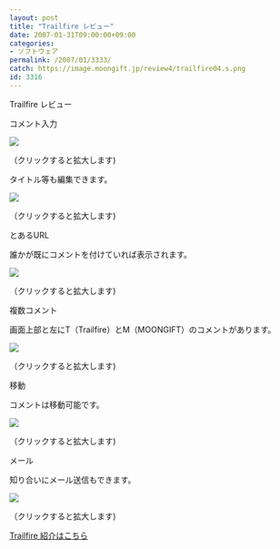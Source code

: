 ```yaml
---
layout: post
title: "Trailfire レビュー"
date: 2007-01-31T09:00:00+09:00
categories:
- ソフトウェア
permalink: /2007/01/3333/
catch: https://image.moongift.jp/review4/trailfire04.s.png
id: 3316
---
```

Trailfire レビュー  
<!--more-->

コメント入力

  

[![](https://image.moongift.jp/review4/trailfire01.s.png)](https://image.moongift.jp/review4/trailfire01.png)  
  
（クリックすると拡大します)

  

タイトル等も編集できます。

  

[![](https://image.moongift.jp/review4/trailfire02.s.png)](https://image.moongift.jp/review4/trailfire02.png)  
  
（クリックすると拡大します)

  

とあるURL

  

誰かが既にコメントを付けていれば表示されます。

  

[![](https://image.moongift.jp/review4/trailfire03.s.png)](https://image.moongift.jp/review4/trailfire03.png)  
  
（クリックすると拡大します)

  

複数コメント

  

画面上部と左にT（Trailfire）とM（MOONGIFT）のコメントがあります。

  

[![](https://image.moongift.jp/review4/trailfire04.s.png)](https://image.moongift.jp/review4/trailfire04.png)  
  
（クリックすると拡大します)

  

移動

  

コメントは移動可能です。

  

[![](https://image.moongift.jp/review4/trailfire05.s.png)](https://image.moongift.jp/review4/trailfire05.png)  
  
（クリックすると拡大します)

  

メール

  

知り合いにメール送信もできます。

  

[![](https://image.moongift.jp/review4/trailfire06.s.png)](https://image.moongift.jp/review4/trailfire06.png)  
  
（クリックすると拡大します)

  

[Trailfire 紹介はこちら](http://fw.moongift.jp/intro/i-3300.html)

